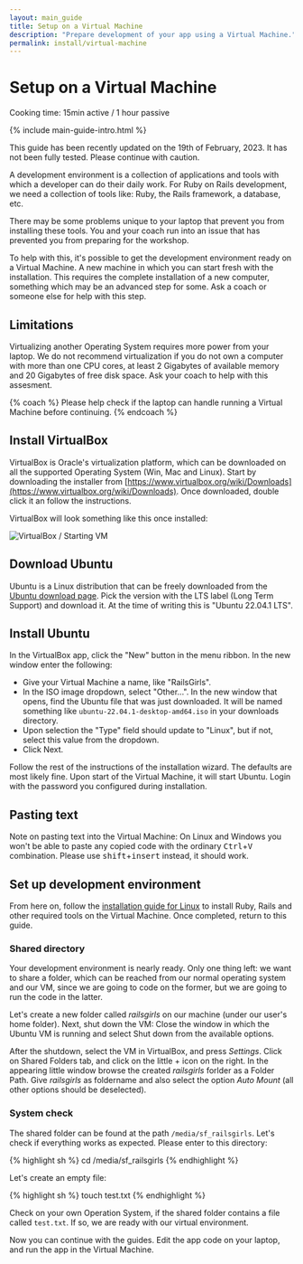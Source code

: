 ```yaml
---
layout: main_guide
title: Setup on a Virtual Machine
description: "Prepare development of your app using a Virtual Machine."
permalink: install/virtual-machine
---
```


# Setup on a Virtual Machine

<span class="muted">Cooking time: 15min active / 1 hour passive</span>

{% include main-guide-intro.html %}

<p class="warning-notice">This guide has been recently updated on the 19th of February, 2023. It has not been fully tested. Please continue with caution.</p>

A development environment is a collection of applications and tools with which a developer can do their daily work. For Ruby on Rails development, we need a collection of tools like: Ruby, the Rails framework, a database, etc.

There may be some problems unique to your laptop that prevent you from installing these tools. You and your coach run into an issue that has prevented you from preparing for the workshop.

To help with this, it's possible to get the development environment ready on a Virtual Machine. A new machine in which you can start fresh with the installation. This requires the complete installation of a new computer, something which may be an advanced step for some. Ask a coach or someone else for help with this step.

## Limitations

Virtualizing another Operating System requires more power from your laptop. We do not recommend virtualization if you do not own a computer with more than one CPU cores, at least 2 Gigabytes of available memory and 20 Gigabytes of free disk space. Ask your coach to help with this assesment.

{% coach %}
Please help check if the laptop can handle running a Virtual Machine before continuing.
{% endcoach %}

## Install VirtualBox

VirtualBox is Oracle's virtualization platform, which can be downloaded on all the supported Operating System (Win, Mac and Linux). Start by downloading the installer from [https://www.virtualbox.org/wiki/Downloads](https://www.virtualbox.org/wiki/Downloads). Once downloaded, double click it an follow the instructions.

VirtualBox will look something like this once installed:

![VirtualBox / Starting VM](/images/virtualbox.png)

## Download Ubuntu

Ubuntu is a Linux distribution that can be freely downloaded from the [Ubuntu download page](https://ubuntu.com/download/desktop). Pick the version with the LTS label (Long Term Support) and download it. At the time of writing this is "Ubuntu 22.04.1 LTS".

## Install Ubuntu

In the VirtualBox app, click the "New" button in the menu ribbon. In the new window enter the following:

- Give your Virtual Machine a name, like "RailsGirls".
- In the ISO image dropdown, select "Other...". In the new window that opens, find the Ubuntu file that was just downloaded. It will be named something like `ubuntu-22.04.1-desktop-amd64.iso` in your downloads directory.
- Upon selection the "Type" field should update to "Linux", but if not, select this value from the dropdown.
- Click Next.

Follow the rest of the instructions of the installation wizard. The defaults are most likely fine. Upon start of the Virtual Machine, it will start Ubuntu. Login with the password you configured during installation.

## Pasting text

Note on pasting text into the Virtual Machine: On Linux and Windows you won't be able to paste any copied code with the ordinary <kbd>Ctrl</kbd>+<kbd>V</kbd> combination. Please use <kbd>shift</kbd>+<kbd>insert</kbd> instead, it should work.

## Set up development environment

From here on, follow the [installation guide for Linux](/install/linux) to install Ruby, Rails and other required tools on the Virtual Machine. Once completed, return to this guide.

### Shared directory

Your development environment is nearly ready. Only one thing left: we want to share a folder, which can be reached from our normal operating system and our VM, since we are going to code on the former, but we are going to run the code in the latter.

Let's create a new folder called *railsgirls* on our machine (under our user's home folder). Next, shut down the VM: Close the window in which the Ubuntu VM is running and select Shut down from the available options.

After the shutdown, select the VM in VirtualBox, and press *Settings*. Click on Shared Folders tab, and click on the little + icon on the right.
In the appearing little window browse the created *railsgirls* forlder as a Folder Path. Give *railsgirls* as foldername and also select the option *Auto Mount* (all other options should be deselected).

### System check

The shared folder can be found at the path `/media/sf_railsgirls`. Let's check if everything works as expected. Please enter to this directory:

{% highlight sh %}
cd /media/sf_railsgirls
{% endhighlight %}

Let's create an empty file:

{% highlight sh %}
touch test.txt
{% endhighlight %}

Check on your own Operation System, if the shared folder contains a file called `test.txt`. If so, we are ready with our virtual environment.

Now you can continue with the guides. Edit the app code on your laptop, and run the app in the Virtual Machine.
